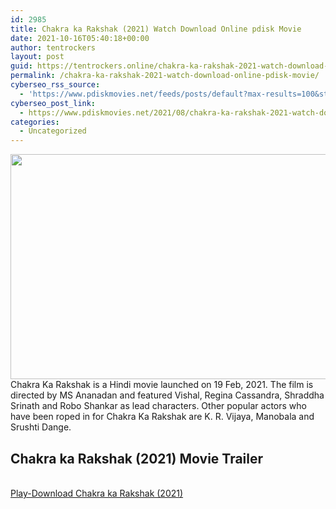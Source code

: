 ```yaml
---
id: 2985
title: Chakra ka Rakshak (2021) Watch Download Online pdisk Movie
date: 2021-10-16T05:40:18+00:00
author: tentrockers
layout: post
guid: https://tentrockers.online/chakra-ka-rakshak-2021-watch-download-online-pdisk-movie/
permalink: /chakra-ka-rakshak-2021-watch-download-online-pdisk-movie/
cyberseo_rss_source:
  - 'https://www.pdiskmovies.net/feeds/posts/default?max-results=100&start-index=801'
cyberseo_post_link:
  - https://www.pdiskmovies.net/2021/08/chakra-ka-rakshak-2021-watch-download.html
categories:
  - Uncategorized
---
```

<div class="separator">
  <a href="https://1.bp.blogspot.com/-W7nkjzh3-dw/YSicE0hkyVI/AAAAAAAAAaw/MXtLIt_BdS4sl9S2b1YPtabq76HRIO_dQCLcBGAsYHQ/s1280/Chakra%2Bka%2BRakshak%2B%25282021%2529%2BWatch%2BDownload%2BOnline%2Bpdisk%2BMovie.jpg" imageanchor="1"><img loading="lazy" border="0" data-original-height="720" data-original-width="1280" height="360" src="https://1.bp.blogspot.com/-W7nkjzh3-dw/YSicE0hkyVI/AAAAAAAAAaw/MXtLIt_BdS4sl9S2b1YPtabq76HRIO_dQCLcBGAsYHQ/w640-h360/Chakra%2Bka%2BRakshak%2B%25282021%2529%2BWatch%2BDownload%2BOnline%2Bpdisk%2BMovie.jpg" width="640" /></a>
</div>

<div>
  <span>Chakra Ka Rakshak is a Hindi movie launched on 19 Feb, 2021. The film is directed by MS Ananadan and featured Vishal, Regina Cassandra, Shraddha Srinath and Robo Shankar as lead characters. Other popular actors who have been roped in for Chakra Ka Rakshak are K. R. Vijaya, Manobala and Srushti Dange.</span>
</div>

<div>
  <h2>
    <span>Chakra ka Rakshak (2021) Movie Trailer</span>
  </h2>
</div>

  
<a href="https://kofilink.com/1/bnYyaXhwMDA1Zmtj?dn=1" onclick="window.open('https://kofilink.com/1/bnYyaXhwMDA1Zmtj?dn=1','popup','width=600,height=600'); return false;" target="popup" rel="noopener"><br /> Play-Download Chakra ka Rakshak (2021)<br /> </a>